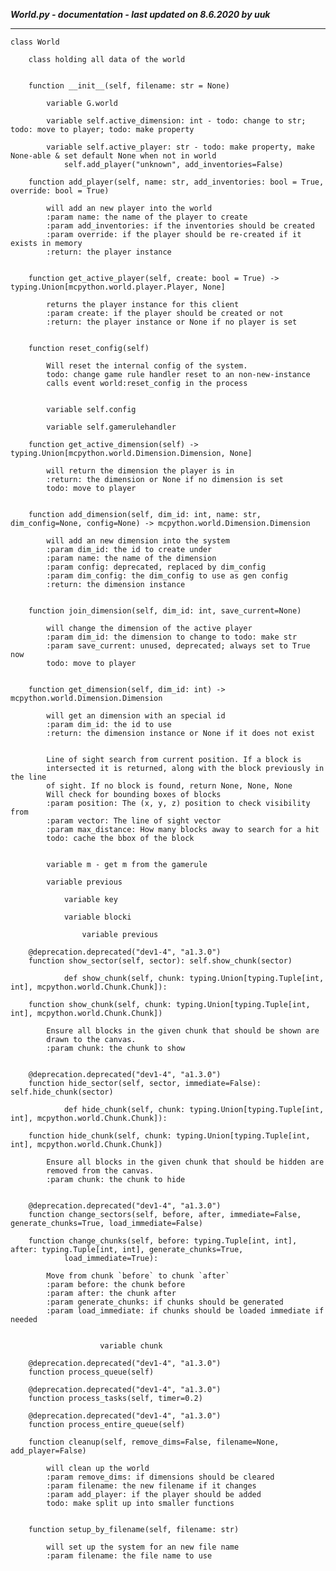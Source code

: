 ***World.py - documentation - last updated on 8.6.2020 by uuk***
___

    class World
        
        class holding all data of the world


        function __init__(self, filename: str = None)

            variable G.world

            variable self.active_dimension: int - todo: change to str; todo: move to player; todo: make property

            variable self.active_player: str - todo: make property, make None-able & set default None when not in world
                self.add_player("unknown", add_inventories=False)

        function add_player(self, name: str, add_inventories: bool = True, override: bool = True)
            
            will add an new player into the world
            :param name: the name of the player to create
            :param add_inventories: if the inventories should be created
            :param override: if the player should be re-created if it exists in memory
            :return: the player instance


        function get_active_player(self, create: bool = True) -> typing.Union[mcpython.world.player.Player, None]
            
            returns the player instance for this client
            :param create: if the player should be created or not
            :return: the player instance or None if no player is set


        function reset_config(self)
            
            Will reset the internal config of the system.
            todo: change game rule handler reset to an non-new-instance
            calls event world:reset_config in the process


            variable self.config

            variable self.gamerulehandler

        function get_active_dimension(self) -> typing.Union[mcpython.world.Dimension.Dimension, None]
            
            will return the dimension the player is in
            :return: the dimension or None if no dimension is set
            todo: move to player


        function add_dimension(self, dim_id: int, name: str, dim_config=None, config=None) -> mcpython.world.Dimension.Dimension
            
            will add an new dimension into the system
            :param dim_id: the id to create under
            :param name: the name of the dimension
            :param config: deprecated, replaced by dim_config
            :param dim_config: the dim_config to use as gen config
            :return: the dimension instance


        function join_dimension(self, dim_id: int, save_current=None)
            
            will change the dimension of the active player
            :param dim_id: the dimension to change to todo: make str
            :param save_current: unused, deprecated; always set to True now
            todo: move to player


        function get_dimension(self, dim_id: int) -> mcpython.world.Dimension.Dimension
            
            will get an dimension with an special id
            :param dim_id: the id to use
            :return: the dimension instance or None if it does not exist

            
            Line of sight search from current position. If a block is
            intersected it is returned, along with the block previously in the line
            of sight. If no block is found, return None, None, None
            Will check for bounding boxes of blocks
            :param position: The (x, y, z) position to check visibility from
            :param vector: The line of sight vector
            :param max_distance: How many blocks away to search for a hit
            todo: cache the bbox of the block


            variable m - get m from the gamerule

            variable previous

                variable key

                variable blocki

                    variable previous

        @deprecation.deprecated("dev1-4", "a1.3.0")
        function show_sector(self, sector): self.show_chunk(sector)
                
                def show_chunk(self, chunk: typing.Union[typing.Tuple[int, int], mcpython.world.Chunk.Chunk]):

        function show_chunk(self, chunk: typing.Union[typing.Tuple[int, int], mcpython.world.Chunk.Chunk])
            
            Ensure all blocks in the given chunk that should be shown are
            drawn to the canvas.
            :param chunk: the chunk to show


        @deprecation.deprecated("dev1-4", "a1.3.0")
        function hide_sector(self, sector, immediate=False): self.hide_chunk(sector)
                
                def hide_chunk(self, chunk: typing.Union[typing.Tuple[int, int], mcpython.world.Chunk.Chunk]):

        function hide_chunk(self, chunk: typing.Union[typing.Tuple[int, int], mcpython.world.Chunk.Chunk])
            
            Ensure all blocks in the given chunk that should be hidden are
            removed from the canvas.
            :param chunk: the chunk to hide


        @deprecation.deprecated("dev1-4", "a1.3.0")
        function change_sectors(self, before, after, immediate=False, generate_chunks=True, load_immediate=False)

        function change_chunks(self, before: typing.Tuple[int, int], after: typing.Tuple[int, int], generate_chunks=True,
                load_immediate=True):
            
            Move from chunk `before` to chunk `after`
            :param before: the chunk before
            :param after: the chunk after
            :param generate_chunks: if chunks should be generated
            :param load_immediate: if chunks should be loaded immediate if needed


                        variable chunk

        @deprecation.deprecated("dev1-4", "a1.3.0")
        function process_queue(self)

        @deprecation.deprecated("dev1-4", "a1.3.0")
        function process_tasks(self, timer=0.2)

        @deprecation.deprecated("dev1-4", "a1.3.0")
        function process_entire_queue(self)

        function cleanup(self, remove_dims=False, filename=None, add_player=False)
            
            will clean up the world
            :param remove_dims: if dimensions should be cleared
            :param filename: the new filename if it changes
            :param add_player: if the player should be added
            todo: make split up into smaller functions


        function setup_by_filename(self, filename: str)
            
            will set up the system for an new file name
            :param filename: the file name to use
